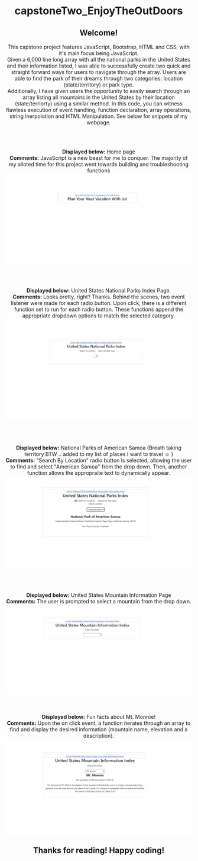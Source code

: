 <h1 align="center";>capstoneTwo_EnjoyTheOutDoors</h1>

<h2 align="center">Welcome!</h2>
<p align="center"; text=15px;>
 This capstone project features JavaScript, Bootstrap, HTML and CSS, with it's main focus being JavaScript.
 <br>
 Given a 6,000 line long array with all the national parks in the United States and their information listed, I was able to successfully create two quick and straight forward ways for users to navigate through the array. Users are able to find the park of their dreams through two categories: location (state/territory) or park type. 
 <br>
 Additionally, I have given users the opportunity to easily search through an array listing all mountains in the United States by their location (state/terriorty) using a similar method.  
  In this code, you can witness flawless execution of event handling, function declaration, array operations, string inerpolation and HTML Manipulation.
 See below for snippets of my webpage. 
</p>
<br>
<br>
<p align="center">
 <b>Displayed below:</b> Home page
 <br>
 <b>Comments:</b> JavaScript is a new beast for me to conquer. The majority of my alloted time for this project went towards building and troubleshooting functions
  <img src="https://github.com/Alexisxcampos/capstoneTwo_EnjoyTheOutDoors/blob/main/readme/index.JPG?raw=true" alt="Home Page of capstoneTwo"/>
</p>
<br>
<br>
<p align="center">
 <b>Displayed below:</b> United States National Parks Index Page.
 <br>
 <b>Comments:</b> Looks pretty, right? Thanks. Behind the scenes, two event listener were made for each radio button. Upon click, there is a different function set to run for each radio button. These functions append the appropriate dropdown options to match the selected category. 
  <img src=https://github.com/Alexisxcampos/capstoneTwo_EnjoyTheOutDoors/blob/main/readme/NPSP.JPG?raw=true" alt="United States National Parks Index"/>
</p>
<br>
<br>
<p align="center">
 <b>Displayed below:</b> National Parks of American Samoa (Breath taking territory BTW .. added to my list of places I want to travel ☺ )
 <br>
 <b>Comments:</b>  "Search By Location" radio button is selected, allowing the user to find and select "American Samoa" from the drop down. Then, another function allows the appropraite text to dynamically appear.
  <img src="https://github.com/Alexisxcampos/capstoneTwo_EnjoyTheOutDoors/blob/main/readme/NPSPEx.JPG?raw=true" alt="United States National Parks Index example"/>
</p>
<br>
<br>
<p align="center">
 <b>Displayed below:</b> United States Mountain Information Page
 <br>
 <b>Comments:</b> The user is prompted to select a mountain from the drop down. 
  <img src="https://github.com/Alexisxcampos/capstoneTwo_EnjoyTheOutDoors/blob/main/readme/USMII.JPG" alt="United States Mountain Information Index"/>
</p>
<br>
<br>
<p align="center">
  <b>Displayed below:</b> Fun facts about Mt. Monroe!
 <br>
 <b>Comments:</b> Upon the on click event, a function iterates through an array to find and display the desired information (mountain name, elevation and a description).
  <img src="https://github.com/Alexisxcampos/capstoneTwo_EnjoyTheOutDoors/blob/main/readme/USMIIEx.JPG?raw=true" alt="United States Mountain Information Index Example"/>
</p>
<h2 align="center"> Thanks for reading! Happy coding!</h2>

###
